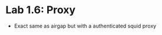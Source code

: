 Lab 1.6: Proxy
=========================================


- Exact same as airgap but with a authenticated squid proxy